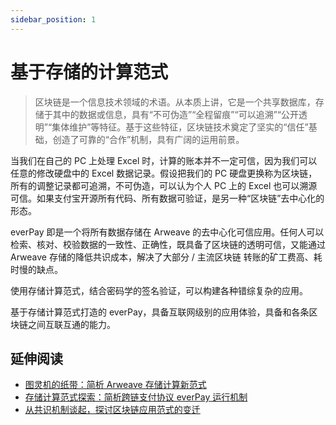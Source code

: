 ```yaml
---
sidebar_position: 1
---
```


# 基于存储的计算范式

> 区块链是一个信息技术领域的术语。从本质上讲，它是一个共享数据库，存储于其中的数据或信息，具有“不可伪造”“全程留痕”“可以追溯”“公开透明”“集体维护”等特征。基于这些特征，区块链技术奠定了坚实的“信任”基础，创造了可靠的“合作”机制，具有广阔的运用前景。

当我们在自己的 PC 上处理 Excel 时，计算的账本并不一定可信，因为我们可以任意的修改硬盘中的 Excel 数据记录。假设把我们的 PC 硬盘更换称为区块链，所有的调整记录都可追溯，不可伪造，可以认为个人 PC 上的 Excel 也可以溯源可信。如果支付宝开源所有代码、所有数据可验证，是另一种“区块链”去中心化的形态。

everPay 即是一个将所有数据存储在 Arweave 的去中心化可信应用。任何人可以检索、核对、校验数据的一致性、正确性，既具备了区块链的透明可信，又能通过 Arweave 存储的降低共识成本，解决了大部分 / 主流区块链 转账的矿工费高、耗时慢的缺点。

使用存储计算范式，结合密码学的签名验证，可以构建各种错综复杂的应用。

基于存储计算范式打造的 everPay，具备互联网级别的应用体验，具备和各条区块链之间互联互通的能力。

## 延伸阅读
* [图灵机的纸带：简析 Arweave 存储计算新范式](https://medium.com/everfinance/a-storage-based-computation-paradigm-enabled-by-arweave-de799ae8c424)
* [存储计算范式探索：简析跨链支付协议 everPay 运行机制](https://medium.com/everfinance/everpay-a-trusted-cross-chain-payment-protocol-eba4a0af7d66)
* [从共识机制谈起，探讨区块链应用范式的变迁](https://medium.com/everfinance/evolution-of-the-blockchain-application-model-along-with-changing-consensus-755e4ae407a7)
